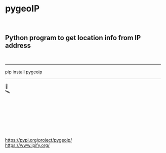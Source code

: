 # pygeoIP
<br>

## Python program to get location info from IP address
<br>
<hr>
pip install pygeoip
<hr>

:snake: <br>
:artificial_satellite:

<br><br><br><br><br><br><br>
https://pypi.org/project/pygeoip/ <br>
https://www.ipify.org/

